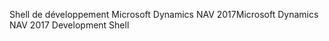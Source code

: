 <span data-ttu-id="a5dc5-101">Shell de développement Microsoft Dynamics NAV 2017</span><span class="sxs-lookup"><span data-stu-id="a5dc5-101">Microsoft Dynamics NAV 2017 Development Shell</span></span>